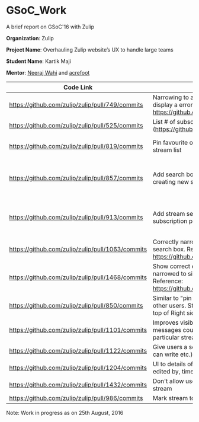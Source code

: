 # GSoC_Work
A brief report on GSoC'16 with Zulip

**Organization**: Zulip

**Project Name**: Overhauling Zulip website’s UX to handle large teams

**Student Name**: Kartik Maji

**Mentor**: [Neeraj Wahi](https://github.com/neerajwahi) and [acrefoot](https://github.com/acrefoot)

|Code Link   |Description   |Status   |Future possible works|Screenshots|
|---|---|---|---|---|
| https://github.com/zulip/zulip/pull/749/commits  |Narrowing to a non-existing stream should display a error message. Issue: https://github.com/zulip/zulip/issues/740 | Work in progress  |   |   |
| https://github.com/zulip/zulip/pull/525/commits  | List # of subscribers for each stream (https://github.com/zulip/zulip/issues/483)   |  Work in progress |   |   |
| https://github.com/zulip/zulip/pull/819/commits  |Pin favourite or important streams to top of stream list   |Merged   |Pin stream to always open. (https://github.com/zulip/zulip/pull/986) Issue:https://github.com/zulip/zulip/issues/292   |   |
| https://github.com/zulip/zulip/pull/857/commits  |Add search box for searching people when creating new stream.   |Merged   |This feature is very slow in Production especially when organisation is large(~500 users). Issue: https://github.com/zulip/zulip/issues/1509, https://github.com/zulip/zulip/pull/1617/   |   |
| https://github.com/zulip/zulip/pull/913/commits  |Add stream search box in left sidebar and subscription page.   |Closed   |Partial work of this PR was merged by https://github.com/zulip/zulip/pull/684. We still need to develop stream filter for subscription page for which user can refer either PR913 or https://github.com/zulip/zulip/pull/711.   |   |
| https://github.com/zulip/zulip/pull/1063/commits  |Correctly narrow to stream when using search box. Reference https://github.com/zulip/zulip/issues/1012   |Merged   |   |   |
|https://github.com/zulip/zulip/pull/1468/commits   |Show correct error message when narrowed to silent and non existent users. Reference: https://github.com/zulip/zulip/issues/1418   |Merged   |   |   |
|https://github.com/zulip/zulip/pull/850/commits |Similar to "pin to top" stream, user can star other users. Starred users will be sorted to top of Right sidebar user list. |Work in progress |May be automatically star users based on interaction history |   |
|https://github.com/zulip/zulip/pull/1101/commits |Improves visibility of unread global messages count when narrowed to a particular stream. |Work in progress | |   |
|https://github.com/zulip/zulip/pull/1122/commits |Give users a set of permission(can read, can write etc.) for each stream. |Work in progress | |   |
|https://github.com/zulip/zulip/pull/1204/commits |UI to details of message edit history like edited by, timestamp, edited text. |Work in progress |Fixing message edit history template. See https://github.com/zulip/zulip/issues/1406 |   |
|https://github.com/zulip/zulip/pull/1432/commits |Don't allow users to mute a "mandatory" stream |Work in progress |Develop similar function where user cannot unsubscribe from mandatory stream. |   |
|https://github.com/zulip/zulip/pull/986/commits |Mark stream to always remain open |Closed | |   |

Note: Work in progress as on 25th August, 2016

